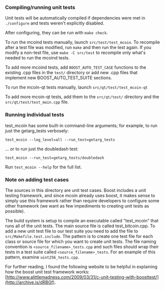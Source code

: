 ### Compiling/running unit tests

Unit tests will be automatically compiled if dependencies were met in `./configure`
and tests weren't explicitly disabled.

After configuring, they can be run with `make check`.

To run the mcoind tests manually, launch `src/test/test_mcoin`. To recompile
after a test file was modified, run `make` and then run the test again. If you
modify a non-test file, use `make -C src/test` to recompile only what's needed
to run the mcoind tests.

To add more mcoind tests, add `BOOST_AUTO_TEST_CASE` functions to the existing
.cpp files in the `test/` directory or add new .cpp files that
implement new BOOST_AUTO_TEST_SUITE sections.

To run the mcoin-qt tests manually, launch `src/qt/test/test_mcoin-qt`

To add more mcoin-qt tests, add them to the `src/qt/test/` directory and
the `src/qt/test/test_main.cpp` file.

### Running individual tests

test_mcoin has some built-in command-line arguments; for
example, to run just the getarg_tests verbosely:

    test_mcoin --log_level=all --run_test=getarg_tests

... or to run just the doubledash test:

    test_mcoin --run_test=getarg_tests/doubledash

Run `test_mcoin --help` for the full list.

### Note on adding test cases

The sources in this directory are unit test cases.  Boost includes a
unit testing framework, and since mcoin already uses boost, it makes
sense to simply use this framework rather than require developers to
configure some other framework (we want as few impediments to creating
unit tests as possible).

The build system is setup to compile an executable called "test_mcoin"
that runs all of the unit tests.  The main source file is called
test_bitcoin.cpp. To add a new unit test file to our test suite you need
to add the file to `src/Makefile.test.include`. The pattern is to create
one test file for each class or source file for which you want to create
unit tests.  The file naming convention is `<source_filename>_tests.cpp`
and such files should wrap their tests in a test suite
called `<source_filename>_tests`. For an example of this pattern,
examine `uint256_tests.cpp`.

For further reading, I found the following website to be helpful in
explaining how the boost unit test framework works:
[http://www.alittlemadness.com/2009/03/31/c-unit-testing-with-boosttest/](http://archive.is/dRBGf).
